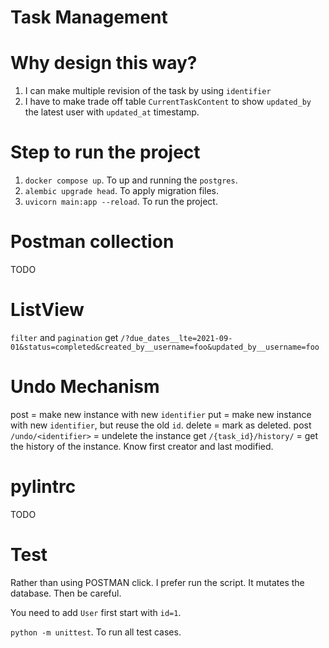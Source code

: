 # Task Management

# Why design this way?
1. I can make multiple revision of the task by using `identifier`
2. I have to make trade off table `CurrentTaskContent` to show `updated_by` the latest user with `updated_at` timestamp.

# Step to run the project
1. `docker compose up`. To up and running the `postgres`.
2. `alembic upgrade head`. To apply migration files.
3. `uvicorn main:app --reload`. To run the project.

# Postman collection
TODO

# ListView
`filter` and `pagination`
get `/?due_dates__lte=2021-09-01&status=completed&created_by__username=foo&updated_by__username=foo`

# Undo Mechanism
post = make new instance with new `identifier`
put = make new instance with new `identifier`, but reuse the old `id`.
delete = mark as deleted.
post `/undo/<identifier>` = undelete the instance
get `/{task_id}/history/` = get the history of the instance. Know first creator and last modified.



# pylintrc
TODO

# Test
Rather than using POSTMAN click. I prefer run the script.
It mutates the database. Then be careful.

You need to add `User` first start with `id=1`.

`python -m unittest`. To run all test cases.

